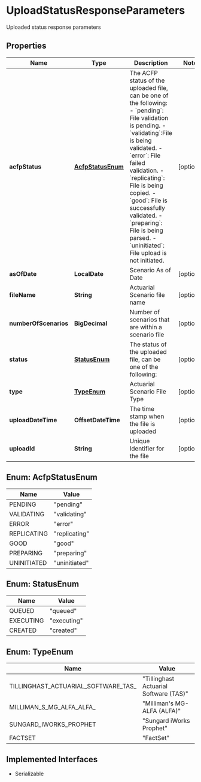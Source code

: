 

# UploadStatusResponseParameters

Uploaded status response parameters

## Properties

Name | Type | Description | Notes
------------ | ------------- | ------------- | -------------
**acfpStatus** | [**AcfpStatusEnum**](#AcfpStatusEnum) | The ACFP status of the uploaded file, can be one of the following: - &#x60;pending&#x60;: File validation is pending. - &#x60;validating&#x60;:File is being validated. - &#x60;error&#x60;: File failed validation.  - &#x60;replicating&#x60;: File is being copied. - &#x60;good&#x60;: File is successfully validated. - &#x60;preparing&#x60;: File is being parsed.  - &#x60;uninitiated&#x60;: File upload is not initiated. |  [optional]
**asOfDate** | **LocalDate** | Scenario As of Date |  [optional]
**fileName** | **String** | Actuarial Scenario file name |  [optional]
**numberOfScenarios** | **BigDecimal** | Number of scenarios that are within a scenario file |  [optional]
**status** | [**StatusEnum**](#StatusEnum) | The status of the uploaded file, can be one of the following: |  [optional]
**type** | [**TypeEnum**](#TypeEnum) | Actuarial Scenario File Type |  [optional]
**uploadDateTime** | **OffsetDateTime** | The time stamp when the file is uploaded |  [optional]
**uploadId** | **String** | Unique Identifier for the file |  [optional]



## Enum: AcfpStatusEnum

Name | Value
---- | -----
PENDING | &quot;pending&quot;
VALIDATING | &quot;validating&quot;
ERROR | &quot;error&quot;
REPLICATING | &quot;replicating&quot;
GOOD | &quot;good&quot;
PREPARING | &quot;preparing&quot;
UNINITIATED | &quot;uninitiated&quot;



## Enum: StatusEnum

Name | Value
---- | -----
QUEUED | &quot;queued&quot;
EXECUTING | &quot;executing&quot;
CREATED | &quot;created&quot;



## Enum: TypeEnum

Name | Value
---- | -----
TILLINGHAST_ACTUARIAL_SOFTWARE_TAS_ | &quot;Tillinghast Actuarial Software (TAS)&quot;
MILLIMAN_S_MG_ALFA_ALFA_ | &quot;Milliman&#39;s MG-ALFA (ALFA)&quot;
SUNGARD_IWORKS_PROPHET | &quot;Sungard iWorks Prophet&quot;
FACTSET | &quot;FactSet&quot;


## Implemented Interfaces

* Serializable


